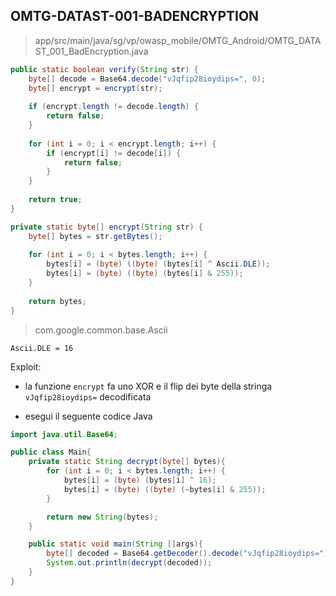 ## OMTG-DATAST-001-BADENCRYPTION

> app/src/main/java/sg/vp/owasp_mobile/OMTG_Android/OMTG_DATAST_001_BadEncryption.java

```java
public static boolean verify(String str) {
	byte[] decode = Base64.decode("vJqfip28ioydips=", 0);
	byte[] encrypt = encrypt(str);
	
	if (encrypt.length != decode.length) {
		return false;
	}
	
	for (int i = 0; i < encrypt.length; i++) {
		if (encrypt[i] != decode[i]) {
			return false;
		}
	}
	
	return true;
}

private static byte[] encrypt(String str) {
	byte[] bytes = str.getBytes();
	
	for (int i = 0; i < bytes.length; i++) {
		bytes[i] = (byte) ((byte) (bytes[i] ^ Ascii.DLE));
		bytes[i] = (byte) ((byte) (bytes[i] & 255));
	}
	
	return bytes;
}
```

> com.google.common.base.Ascii

`Ascii.DLE = 16`

Exploit:

- la funzione `encrypt` fa uno XOR e il flip dei byte della stringa `vJqfip28ioydips=` decodificata

- esegui il seguente codice Java

```java
import java.util.Base64;

public class Main{
	private static String decrypt(byte[] bytes){
		for (int i = 0; i < bytes.length; i++) {
			bytes[i] = (byte) (bytes[i] ^ 16);
			bytes[i] = (byte) ((byte) (~bytes[i] & 255));
		}

		return new String(bytes);
	}

	public static void main(String []args){
		byte[] decoded = Base64.getDecoder().decode("vJqfip28ioydips=");
		System.out.println(decrypt(decoded));
	}
}
```
